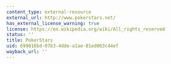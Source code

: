 ```yaml
---
content_type: external-resource
external_url: http://www.pokerstars.net/
has_external_license_warning: true
license: https://en.wikipedia.org/wiki/All_rights_reserved
status: ''
title: PokerStars
uid: 699016bd-07b3-4dde-a1ae-81ed063c44ef
wayback_url: ''
---
```


